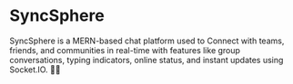 # SyncSphere
SyncSphere is a MERN-based chat platform used to Connect with teams, friends, and communities in real-time with features like group conversations, typing indicators, online status, and instant updates using Socket.IO. 🚀💬
